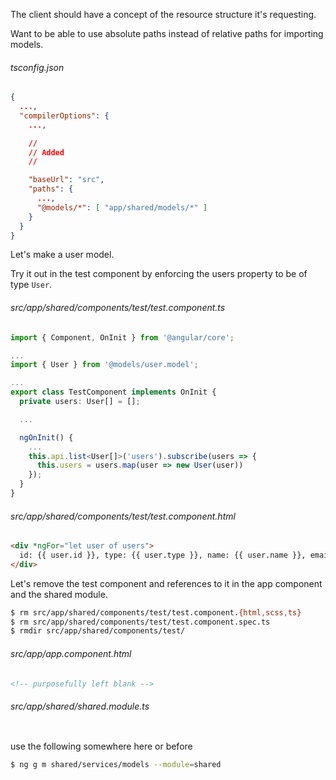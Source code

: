 The client should have a concept of the resource structure it's requesting.

Want to be able to use absolute paths instead of relative paths for importing models.

###### tsconfig.json

```json
{
  ...,
  "compilerOptions": {
    ...,

    //
    // Added
    //

    "baseUrl": "src",
    "paths": {
      ...,
      "@models/*": [ "app/shared/models/*" ]
    }
  }
}

```

<!--  -->
<!-- DELETE EVERYTHING BELOW -->
<!--  -->


<!-- TODO: make a test model, service, and component to dmeonstrate the idea of the flow -->

Let's make a user model.



Try it out in the test component by enforcing the users property to be of type `User`.

###### src/app/shared/components/test/test.component.ts

```ts
import { Component, OnInit } from '@angular/core';

...
import { User } from '@models/user.model';

...
export class TestComponent implements OnInit {
  private users: User[] = [];

  ...

  ngOnInit() {
    ...
    this.api.list<User[]>('users').subscribe(users => {
      this.users = users.map(user => new User(user))
    });
  }
}

```

###### src/app/shared/components/test/test.component.html

```html
<div *ngFor="let user of users">
  id: {{ user.id }}, type: {{ user.type }}, name: {{ user.name }}, email: {{ user.email }}
</div>

```










Let's remove the test component and references to it in the app component and the shared module.

```bash
$ rm src/app/shared/components/test/test.component.{html,scss,ts}
$ rm src/app/shared/components/test/test.component.spec.ts
$ rmdir src/app/shared/components/test/
```

###### src/app/app.component.html

```html
<!-- purposefully left blank -->

```

<!-- TODO: figure out how to show deletions only, or rethink demonstrating the api service without using a test component -->
###### src/app/shared/shared.module.ts

```ts

```



use the following somewhere here or before
```bash
$ ng g m shared/services/models --module=shared
```

<!-- from here, make the clone design with bootstrap and popular modern schemes. -->
<!-- make more models to go with the components. -->
<!-- functionality for crudding with the backend, then it goes to auth -->

